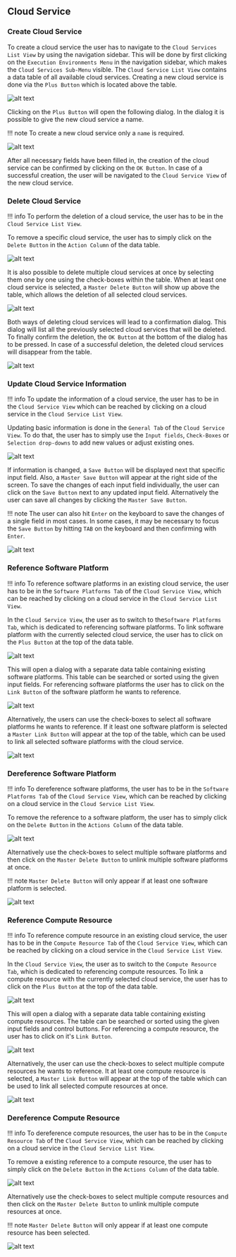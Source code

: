 ## Cloud Service 
### Create Cloud Service

To create a cloud service the user has to navigate to the ``Cloud Services List View`` by using the navigation sidebar. 
This will be done by first clicking on the ``Execution Environments Menu`` in the navigation sidebar, which makes the ``Cloud Services Sub-Menu`` visible.
The ``Cloud Service List View`` contains a data table of all available cloud services. Creating a new cloud service is done via the ``Plus Button`` which is located above the table.

![alt text](./../images/cloud_service/Create_Cloud-Service_-_Step_1.png "Open Creation Dialog")

Clicking on the ``Plus Button`` will open the following dialog.
In the dialog it is possible to give the new cloud service a name.

!!! note 
    To create a new cloud service only a ``name`` is required.

![alt text](./../images/cloud_service/Create_Cloud-Service_-_Step_2.png "Fill Creation Dialog Input")

After all necessary fields have been filled in, the creation of the cloud service can be confirmed by clicking on the ``OK Button``. In case of a successful creation, the user will be navigated to the ``Cloud Service View`` of the new cloud service.

### Delete Cloud Service

!!! info 
    To perform the deletion of a cloud service, the user has to be in the ``Cloud Service List View``.
	
To remove a specific cloud service, the user has to simply click on the ``Delete Button`` in the ``Action Column`` of the data table.

![alt text](./../images/cloud_service/Delete_Cloud-Service_-_Step_1.png "Delete single cloud service")

It is also possible to delete multiple cloud services at once by selecting them one by one using the check-boxes within the table. When at least one cloud service is selected, a ``Master Delete Button`` will show up above the table, which allows the deletion of all selected cloud services.

![alt text](./../images/cloud_service/Delete_Cloud-Service_-_Step_2.png "Delete multiple cloud service")

Both ways of deleting cloud services will lead to a confirmation dialog. This dialog will list all the previously selected cloud services that will be deleted. To finally confirm the deletion, the ``OK Button`` at the bottom of the dialog has to be pressed. In case of a successful deletion, the deleted cloud services will disappear from the table.

![alt text](./../images/cloud_service/Delete_Publication_-_Step_3.png "Confirm deletion")

### Update Cloud Service Information

!!! info 
    To update the information of a cloud service, the user has to be in the ``Cloud Service View`` which can be reached by clicking on a cloud service in the ``Cloud Service List View``.

Updating basic information is done in the ``General Tab`` of the ``Cloud Service View``. To do that, the user has to simply use the ``Input fields``, ``Check-Boxes`` or ``Selection drop-downs`` to add new values or adjust existing ones.

![alt text](./../images/cloud_service/Update_Cloud_Service_Properties_-_Step_1.png "'General Tab' of the 'Cloud Service View'")

If information is changed, a ``Save Button`` will be displayed next that specific input field. Also, a ``Master Save Button`` will appear at the right side of the screen. To save the changes of each input field individually, the user can click on the ``Save Button`` next to any updated input field. Alternatively the user can save all changes by clicking the ``Master Save Button``.

!!! note 
    The user can also hit ``Enter`` on the keyboard to save the changes of a single field in most cases. In some cases, it may be necessary to focus the ``Save Button`` by hitting ``TAB`` on the keyboard and then confirming with ``Enter``.

![alt text](./../images/cloud_service/Update_Cloud_Service_Properties_-_Step_2.png "Saving the changes")

### Reference Software Platform

!!! info
    To reference software platforms in an existing cloud service, the user has to be in the ``Software Platforms Tab`` of the ``Cloud Service View``, which can be reached by clicking on a cloud service in the ``Cloud Service List View``.

In the ``Cloud Service View``, the user as to switch to the``Software Platforms Tab``, which is dedicated to referencing software platforms.
To link software platform with the currently selected cloud service, the user has to click on the ``Plus Button`` at the top of the data table.

![alt text](./../images/cloud_service/Link_Software_Platform_-_Step_1.png "Open Link Dialog")

This will open a dialog with a separate data table containing existing software platforms.
This table can be searched or sorted using the given input fields.
For referencing software platforms the user has to click on the ``Link Button`` of the software platform he wants to reference.

![alt text](./../images/cloud_service/Link_Software_Platform_-_Step_2.png  "Link single software platform")

Alternatively, the users can use the check-boxes to select all software platforms he wants to reference. 
If it least one software platform is selected a ``Master Link Button`` will appear at the top of the table, which can be used to link all selected software platforms with the cloud service.

![alt text](./../images/cloud_service/Link_Software_Platform_-_Step_2.1.png  "Link multiple software platforms")

### Dereference Software Platform

!!! info 
    To dereference software platforms, the user has to be in the ``Software Platforms Tab`` of the ``Cloud Service View``, which can be reached by clicking on a cloud service in the ``Cloud Service List View``.
	
To remove the reference to a software platform, the user has to simply click on the ``Delete Button`` in the ``Actions Column`` of the data table.

![alt text](./../images/cloud_service/Unlink_Software_Platform_-_Step_1.png "Dereference single software platform")

Alternatively use the check-boxes to select multiple software platforms and then click on the ``Master Delete Button`` to unlink multiple software platforms at once.

!!! note 
    ``Master Delete Button`` will only appear if at least one software platform is selected.
	
![alt text](./../images/cloud_service/Unlink_Software_Platform_-_Step_2.png "Dereference multiple software platform")

### Reference Compute Resource

!!! info
    To reference compute resource in an existing cloud service, the user has to be in the ``Compute Resource Tab`` of the ``Cloud Service View``, which can be reached by clicking on a cloud service in the ``Cloud Service List View``.

In the ``Cloud Service View``, the user as to switch to the ``Compute Resource Tab``, which is dedicated to referencing compute resources.
To link a compute resource with the currently selected cloud service, the user has to click on the ``Plus Button`` at the top of the data table.

![alt text](./../images/cloud_service/Link_Compute_Rescource_-_Step_1.png "Open Link Dialog")

This will open a dialog with a separate data table containing existing compute resources.
The table can be searched or sorted using the given input fields and control buttons.
For referencing a compute resource, the user has to click on it's ``Link Button``.

![alt text](./../images/cloud_service/Link_Compute_Rescource_-_Step_2.png  "Link single compute resource")

Alternatively, the user can use the check-boxes to select multiple compute resources he wants to reference. 
It at least one compute resource is selected, a ``Master Link Button`` will appear at the top of the table which can be used to link all selected compute resources at once.

![alt text](./../images/cloud_service/Link_Compute_Rescource_-_Step_2.1.png  "Link multiple compute resources")

### Dereference Compute Resource

!!! info 
    To dereference compute resources, the user has to be in the ``Compute Resource Tab`` of the ``Cloud Service View``, which can be reached by clicking on a cloud service in the ``Cloud Service List View``.
	
To remove a existing reference to a compute resource, the user has to simply click on the ``Delete Button`` in the ``Actions Column`` of the data table.

![alt text](./../images/cloud_service/Unlink_Compute_Resource_-_Step_1.png "Dereference single compute resource")

Alternatively use the check-boxes to select multiple compute resources and then click on the ``Master Delete Button`` to unlink multiple compute resources at once.

!!! note 
    ``Master Delete Button`` will only appear if at least one compute resource has been selected.
	
![alt text](./../images/cloud_service/Unlink_Compute_Resource_-_Step_2.png "Dereference multiple compute resource")